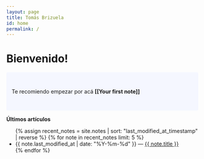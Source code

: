 ```yaml
---
layout: page
title: Tomás Brizuela
id: home
permalink: /
---
```


# Bienvenido! 

<p style="padding: 3em 1em; background: #f5f7ff; border-radius: 4px;">
  Te recomiendo empezar por acá <span style="font-weight: bold">[[Your first note]]</span>
</p>

<strong>Últimos artículos</strong>

<ul>
  {% assign recent_notes = site.notes | sort: "last_modified_at_timestamp" | reverse %}
  {% for note in recent_notes limit: 5 %}
    <li>
      {{ note.last_modified_at | date: "%Y-%m-%d" }} — <a class="internal-link" href="{{ note.url }}">{{ note.title }}</a>
    </li>
  {% endfor %}
</ul>

<style>
  .wrapper {
    max-width: 46em;
  }
</style>
